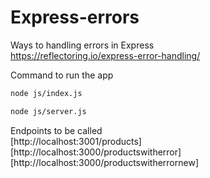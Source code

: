 # Express-errors

Ways to handling errors in Express  
https://reflectoring.io/express-error-handling/

Command to run the app

```bash
node js/index.js
```

```bash
node js/server.js
```

Endpoints to be called  
[http://localhost:3001/products]  
[http://localhost:3000/productswitherror]  
[http://localhost:3000/productswitherrornew]
